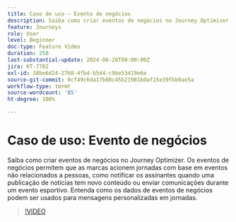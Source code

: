 ```yaml
---
title: Caso de uso – Evento de negócios
description: Saiba como criar eventos de negócios no Journey Optimizer. Entenda como os dados de eventos de negócios podem ser usados para mensagens personalizadas em jornadas.
feature: Journeys
role: User
level: Beginner
doc-type: Feature Video
duration: 250
last-substantial-update: 2024-06-28T00:00:00Z
jira: KT-7702
exl-id: 38be6d24-2760-4fb4-b5d4-c9be53419e6e
source-git-commit: 0cf49c6da17b80c45b21981bdaf15e39fbb0ae5a
workflow-type: tm+mt
source-wordcount: '85'
ht-degree: 100%

---
```



# Caso de uso: Evento de negócios

Saiba como criar eventos de negócios no Journey Optimizer. Os eventos de negócios permitem que as marcas acionem jornadas com base em eventos não relacionados a pessoas, como notificar os assinantes quando uma publicação de notícias tem novo conteúdo ou enviar comunicações durante um evento esportivo. Entenda como os dados de eventos de negócios podem ser usados para mensagens personalizadas em jornadas.

>[!VIDEO](https://video.tv.adobe.com/v/3417595/?learn=on&captions=por_br)
